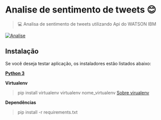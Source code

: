 # Analise de sentimento de tweets :blush:
> :computer: Analisa de sentimento de tweets utilizando Api do WATSON IBM

[![Analise](http://img.youtube.com/vi/r_lVtSnz50I/0.jpg)](http://www.youtube.com/watch?v=r_lVtSnz50I "Vídeo da aplicação ")

## Instalação
Se você deseja testar aplicação, os instaladores estão listados abaixo:

**[Python 3](https://www.python.org/)**

**Virtualenv**

> pip install virtualenv
> virtualenv nome_virtualenv
> [Sobre virualenv](https://www.treinaweb.com.br/blog/criando-ambientes-virtuais-para-projetos-python-com-o-virtualenv/)

**Dependências** 

> pip install -r requirements.txt
